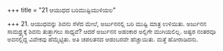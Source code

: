 +++
title = "21 ಆಯುಧದ ಬರಿಮುಷ್ಟಿಯುಳಿಯಲ"

+++
21. ಆಯುಧವನ್ನು ಶಿವನು ಸೆಳೆದ ಮೇಲೆ, ಅರ್ಜುನನಲ್ಲಿ ಬರಿ ಮುಷ್ಟಿ ಮಾತ್ರ ಉಳಿಯಿತು. ಅರ್ಜುನನ ಸಾಮಥ್ರ್ಯಕ್ಕೆ ಶಿವನು ತುತ್ತಾಗಲು ಸಾಧ್ಯವೆ? ಆದರೆ ಅರ್ಜುನನ ಅಹಂಕಾರ ಅಲ್ಲಿಗೇ ಮುಗಿಯಲಿಲ್ಲ.  ಅಷ್ಟರ ನಂತರವೂ  ಅವನಲ್ಲಿದ್ದ ವಿವೇಕವು  ಹೆಮ್ಮೆಟ್ಟಿತು. ಅತಿ ಚಪಲತನದ ಆಡಂಬರವೇ ಹೆಚ್ಚಾಯಿತು. ಮತ್ತೆ ಹೋರಾಡಿದನು.